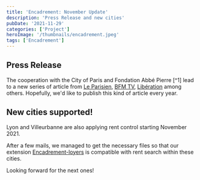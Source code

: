 ```yaml
---
title: 'Encadrement: November Update'
description: 'Press Release and new cities'
pubDate: '2021-11-29'
categories: ['Project']
heroImage: '/thumbnails/encadrement.jpeg'
tags: ['Encadrement']
---
```


## Press Release

The cooperation with the City of Paris and Fondation Abbé Pierre [^1] lead to a new series of article from [Le Parisien](https://www.leparisien.fr/immobilier/encadrement-des-loyers-a-paris-plus-dun-tiers-des-annonces-depassent-le-plafond-29-11-2021-DSELLVLKVNEKBGPPHXXKGE4PPE.php), [BFM TV](https://www.bfmtv.com/paris/replay-emissions/bonjour-paris/paris-35-des-annonces-de-location-ne-respectent-pas-l-encadrement-des-loyers_VN-202111290128.html), [Libération](https://www.liberation.fr/societe/logement/encadrement-des-loyers-a-paris-plus-dun-tiers-des-annonces-depassent-le-plafond-legal-20211129_3MIPACBXYFCSBDRXNXXIOO2BCQ/) among others. Hopefully, we'd like to publish this kind of article every year.

## New cities supported!

Lyon and Villeurbanne are also applying rent control starting November 2021.

After a few mails, we managed to get the necessary files so that our extension [Encadrement-loyers](https://www.encadrement-loyers.fr) is compatible with rent search within these cities.

Looking forward for the next ones!

